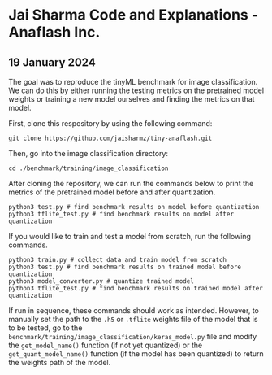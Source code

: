 # Jai Sharma Code and Explanations - Anaflash Inc.

## 19 January 2024
The goal was to reproduce the tinyML benchmark for image classification. We can do this by either running the testing metrics on the pretrained model weights or training a new model ourselves and finding the metrics on that model. 

First, clone this respository by using the following command:
```
git clone https://github.com/jaisharmz/tiny-anaflash.git
```

Then, go into the image classification directory:
```
cd ./benchmark/training/image_classification
```

After cloning the repository, we can run the commands below to print the metrics of the pretrained model before and after quantization. 
```
python3 test.py # find benchmark results on model before quantization
python3 tflite_test.py # find benchmark results on model after quantization
```
If you would like to train and test a model from scratch, run the following commands.
```
python3 train.py # collect data and train model from scratch
python3 test.py # find benchmark results on trained model before quantization
python3 model_converter.py # quantize trained model
python3 tflite_test.py # find benchmark results on trained model after quantization
```
If run in sequence, these commands should work as intended. However, to manually set the path to the `.h5` or `.tflite` weights file of the model that is to be tested, go to the `benchmark/training/image_classification/keras_model.py` file and modify the `get_model_name()` function (if not yet quantized) or the `get_quant_model_name()` function (if the model has been quantized) to return the weights path of the model. 
